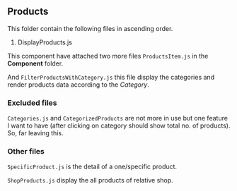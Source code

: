 
## Products

This folder contain the following 
files in ascending order.

1. DisplayProducts.js

This component have attached two more
files `ProductsItem.js` in the **Component** folder.

And `FilterProductsWithCategory.js` this file
display the categories and render products
data according to the *Category*.

### Excluded files

`Categories.js` and `CategorizedProducts` are not more in use but 
one feature I want to have (after clicking on category should show total no. of products).
So, far leaving this.

### Other files

`SpecificProduct.js` is the detail of a one/specific product.

`ShopProducts.js` display the all products
of relative shop.


